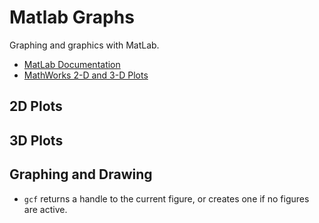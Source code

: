 # Matlab Graphs

Graphing and graphics with MatLab.

* [MatLab Documentation](https://uk.mathworks.com/help/)
* [MathWorks 2-D and 3-D Plots](https://uk.mathworks.com/help/matlab/learn_matlab/plots.html)

## 2D Plots

## 3D Plots

## Graphing and Drawing

* `gcf` returns a handle to the current figure, or creates one if no figures are active.